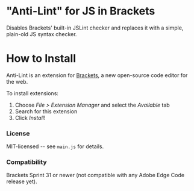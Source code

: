 "Anti-Lint" for JS in Brackets
==============================
Disables Brackets' built-in JSLint checker and replaces it with a simple, plain-old JS syntax checker.

How to Install
==============
Anti-Lint is an extension for [Brackets](https://github.com/adobe/brackets/), a new open-source code editor for the web.

To install extensions:

1. Choose _File > Extension Manager_ and select the _Available_ tab
2. Search for this extension
3. Click _Install_!


### License
MIT-licensed -- see `main.js` for details.

### Compatibility
Brackets Sprint 31 or newer (not compatible with any Adobe Edge Code release yet).